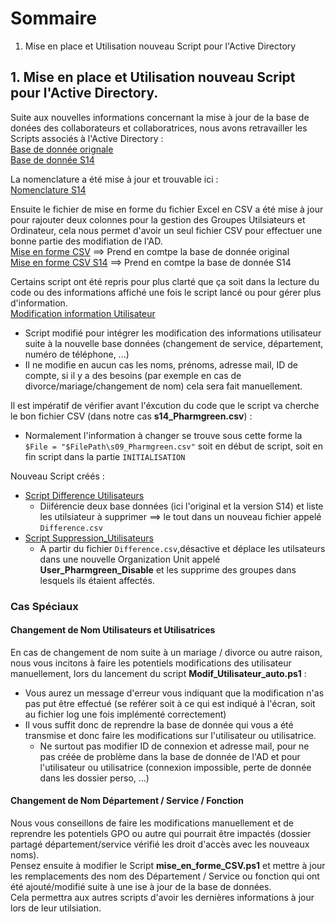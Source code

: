 # **Sommaire**

1) Mise en place et Utilisation nouveau Script pour l'Active Directory

   
## **1. Mise en place et Utilisation nouveau Script pour l'Active Directory.**

Suite aux nouvelles informations concernant la mise à jour de la base de donées des collaborateurs et collaboratrices, nous avons retravailler les Scripts associés à l'Active Directory :  
[Base de donnée orignale](https://github.com/WildCodeSchool/TSSR-2402-P3-G4-BuildYourInfra-Pharmgreen/blob/main/Ressources/liste/s09_Pharmgreen.xlsx)  
[Base de donnée S14](https://github.com/WildCodeSchool/TSSR-2402-P3-G4-BuildYourInfra-Pharmgreen/blob/main/Ressources/liste/s14_Pharmgreen.xlsx)  

La nomenclature a été mise à jour et trouvable ici :  
[Nomenclature S14](https://github.com/WildCodeSchool/TSSR-2402-P3-G4-BuildYourInfra-Pharmgreen/blob/main/Ressources/Nomenclature_S14.xlsx)

Ensuite le fichier de mise en forme du fichier Excel en CSV a été mise à jour pour rajouter deux colonnes pour la gestion des Groupes Utilsiateurs et Ordinateur, cela nous permet d'avoir un seul fichier CSV pour effectuer une bonne partie des modifiation de l'AD.  
[Mise en forme CSV](https://github.com/WildCodeSchool/TSSR-2402-P3-G4-BuildYourInfra-Pharmgreen/blob/main/Ressources/Script/mise_en_forme_CSV.ps1) ==> Prend en comtpe la base de donnée original  
[Mise en forme CSV S14](https://github.com/WildCodeSchool/TSSR-2402-P3-G4-BuildYourInfra-Pharmgreen/blob/main/Ressources/Script/mise_en_forme_CSV_S14.ps1) ==> Prend en comtpe la base de donnée S14  

Certains script ont été repris pour plus clarté que ça soit dans la lecture du code ou des informations affiché une fois le script lancé ou pour gérer plus d'information.  
[Modification information Utilisateur](https://github.com/WildCodeSchool/TSSR-2402-P3-G4-BuildYourInfra-Pharmgreen/blob/main/Ressources/Script/Modif_Utilisateur_auto.ps1)  
- Script modifié pour intégrer les modification des informations utilisateur suite à la nouvelle base données (changement de service, département, numéro de téléphone, ...)  
- Il ne modifie en aucun cas les noms, prénoms, adresse mail, ID de compte, si il y a des besoins (par exemple en cas de divorce/mariage/changement de nom) cela sera fait manuellement.

Il est impératif de vérifier avant l'éxcution du code que le script va cherche le bon fichier CSV (dans notre cas **s14_Pharmgreen.csv**) :
- Normalement l'information à changer se trouve sous cette forme la `$File = "$FilePath\s09_Pharmgreen.csv"` soit en début de script,  soit en fin script dans la partie `INITIALISATION`

Nouveau Script créés :
- [Script Difference Utilisateurs](https://github.com/WildCodeSchool/TSSR-2402-P3-G4-BuildYourInfra-Pharmgreen/blob/main/Ressources/Script/Difference_User.ps1)
  - Diiférencie deux base données (ici l'original et la version S14) et liste les utilsiateur à supprimer ==> le tout dans un nouveau fichier appelé `Difference.csv`
- [Script Suppression_Utilisateurs](https://github.com/WildCodeSchool/TSSR-2402-P3-G4-BuildYourInfra-Pharmgreen/blob/main/Ressources/Script/Suppression_Utilisateur.ps1)
  - A partir du fichier  `Difference.csv`,désactive et déplace les utilsateurs dans une nouvelle Organization Unit appelé **User_Pharmgreen_Disable** et les supprime des groupes dans lesquels ils étaient affectés.

### Cas Spéciaux

#### Changement de Nom Utilisateurs et Utilisatrices
En cas de changement de nom suite à un mariage / divorce ou autre raison, nous vous incitons à faire les potentiels modifications des utilisateur manuellement, lors du lancement du script **Modif_Utilisateur_auto.ps1** :
- Vous aurez un message d'erreur vous indiquant que la modification n'as pas put être effectué (se reférer soit à ce qui est indiqué à l'écran, soit au fichier log une fois implémenté correctement)
- Il vous suffit donc de reprendre la base de donnée qui vous a été transmise et donc faire les modifications sur l'utilisateur ou utilisatrice.
  - Ne surtout pas modifier ID de connexion et adresse mail, pour ne pas créée de problème dans la base de donnée de l'AD et pour l'utilisateur ou utilisatrice (connexion impossible, perte de donnée dans les dossier perso, ...)
 
#### Changement de Nom Département / Service / Fonction
Nous vous conseillons de faire les modifications manuellement et de reprendre les potentiels GPO ou autre qui pourrait être impactés (dossier partagé département/service vérifié les droit d'accès avec les nouveaux noms).  
Pensez ensuite à modifier le Script **mise_en_forme_CSV.ps1** et mettre à jour les remplacements des nom des Département / Service ou fonction qui ont été ajouté/modifié suite à une ise à jour de la base de données.  
Cela permettra aux autres scripts d'avoir les dernières informations à jour lors de leur utilsiation.
